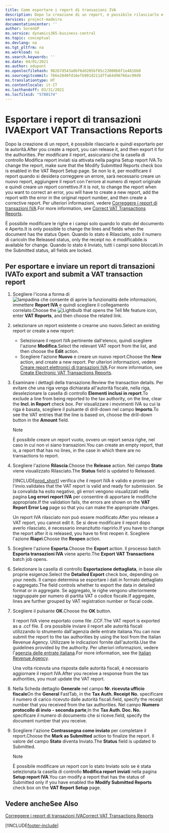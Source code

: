 ```yaml
---
title: Come esportare i report di transazioni IVA
description: Dopo la creazione di un report, è possibile rilasciarlo e quindi esportarlo per le autorità.
services: project-madeira
documentationcenter: ''
author: SorenGP
ms.service: dynamics365-business-central
ms.topic: conceptual
ms.devlang: na
ms.tgt_pltfrm: na
ms.workload: na
ms.search.keywords: ''
ms.date: 04/01/2021
ms.author: edupont
ms.openlocfilehash: 98267d543a0bf6dd205bf85c22000b6f1e4816b0
ms.sourcegitcommit: 766e2840fd16efb901d211d7fa64d96766ac99d9
ms.translationtype: HT
ms.contentlocale: it-IT
ms.lasthandoff: 03/31/2021
ms.locfileid: "5780174"
---
```

# <a name="export-vat-transactions-reports"></a><span data-ttu-id="19794-103">Esportare i report di transazioni IVA</span><span class="sxs-lookup"><span data-stu-id="19794-103">Export VAT Transactions Reports</span></span>
<span data-ttu-id="19794-104">Dopo la creazione di un report, è possibile rilasciarlo e quindi esportarlo per le autorità.</span><span class="sxs-lookup"><span data-stu-id="19794-104">After you create a report, you can release it, and then export it for the authorities.</span></span> <span data-ttu-id="19794-105">Per modificare il report, assicurarsi che la casella di controllo Modifica report inviati sia attivata nella pagina Setup report IVA.</span><span class="sxs-lookup"><span data-stu-id="19794-105">To change the report, make sure that the Modify Submitted Reports check box is enabled in the VAT Report Setup page.</span></span> <span data-ttu-id="19794-106">Se non lo è, per modificare il report quando si desidera correggere un errore, sarà necessario creare un nuovo report, aggiungere il report con l'errore al numero di report originale e quindi creare un report correttivo.</span><span class="sxs-lookup"><span data-stu-id="19794-106">If it is not, to change the report when you want to correct an error, you will have to create a new report, add the report with the error in the original report number, and then create a corrective report.</span></span> <span data-ttu-id="19794-107">Per ulteriori informazioni, vedere [Correggere i report di transazioni IVA](how-to-correct-vat-transactions-reports.md).</span><span class="sxs-lookup"><span data-stu-id="19794-107">For more information, see [Correct VAT Transactions Reports](how-to-correct-vat-transactions-reports.md).</span></span>  

<span data-ttu-id="19794-108">È possibile modificare le righe e i campi solo quando lo stato del documento è Aperto.</span><span class="sxs-lookup"><span data-stu-id="19794-108">It is only possible to change the lines and fields when the document has the status Open.</span></span> <span data-ttu-id="19794-109">Quando lo stato è Rilasciato, solo il numero di carico</span><span class="sxs-lookup"><span data-stu-id="19794-109">In the Released status, only the receipt no.</span></span> <span data-ttu-id="19794-110">è modificabile.</span><span class="sxs-lookup"><span data-stu-id="19794-110">is available for change.</span></span> <span data-ttu-id="19794-111">Quando lo stato è Inviato, tutti i campi sono bloccati.</span><span class="sxs-lookup"><span data-stu-id="19794-111">In the Submitted status, all fields are locked.</span></span>  

## <a name="to-export-and-submit-a-vat-transaction-report"></a><span data-ttu-id="19794-112">Per esportare e inviare un report di transazioni IVA</span><span class="sxs-lookup"><span data-stu-id="19794-112">To export and submit a VAT transaction report</span></span>  

1.  <span data-ttu-id="19794-113">Scegliere l'icona a forma di ![lampadina che consente di aprire la funzionalità delle informazioni](../../media/ui-search/search_small.png "Informazioni sull'operazione che si desidera eseguire"), immettere **Report IVA** e quindi scegliere il collegamento correlato.</span><span class="sxs-lookup"><span data-stu-id="19794-113">Choose the ![Lightbulb that opens the Tell Me feature](../../media/ui-search/search_small.png "Tell me what you want to do") icon, enter **VAT Reports**, and then choose the related link.</span></span>  
2.  <span data-ttu-id="19794-114">selezionare un report esistente o crearne uno nuovo.</span><span class="sxs-lookup"><span data-stu-id="19794-114">Select an existing report or create a new report:</span></span>  

    - <span data-ttu-id="19794-115">Selezionare il report IVA pertinente dall'elenco, quindi scegliere l'azione **Modifica**.</span><span class="sxs-lookup"><span data-stu-id="19794-115">Select the relevant VAT report from the list, and then choose the **Edit** action.</span></span>  
    - <span data-ttu-id="19794-116">Scegliere l'azione **Nuovo** e creare un nuovo report.</span><span class="sxs-lookup"><span data-stu-id="19794-116">Choose the **New** action, and create a new report.</span></span> <span data-ttu-id="19794-117">Per ulteriori informazioni, vedere [Creare report elettronici di transazioni IVA](how-to-create-electronic-vat-transactions-reports.md).</span><span class="sxs-lookup"><span data-stu-id="19794-117">For more information, see [Create Electronic VAT Transactions Reports](how-to-create-electronic-vat-transactions-reports.md).</span></span>  

3.  <span data-ttu-id="19794-118">Esaminare i dettagli della transazione.</span><span class="sxs-lookup"><span data-stu-id="19794-118">Review the transaction details.</span></span> <span data-ttu-id="19794-119">Per evitare che una riga venga dichiarata all'autorità fiscale, nella riga, deselezionare la casella di controllo **Elementi inclusi in report**.</span><span class="sxs-lookup"><span data-stu-id="19794-119">To exclude a line from being reported to the tax authority, on the line, clear the **Incl. in Report** check box.</span></span> <span data-ttu-id="19794-120">Per visualizzare i movimenti IVA su cui la riga è basata, scegliere il pulsante di drill-down nel campo **Importo**.</span><span class="sxs-lookup"><span data-stu-id="19794-120">To see the VAT entries that the line is based on, choose the drill-down button in the **Amount** field.</span></span>

    > [!NOTE]  
    >  <span data-ttu-id="19794-121">È possibile creare un report vuoto, ovvero un report senza righe, nel caso in cui non vi siano transazioni.</span><span class="sxs-lookup"><span data-stu-id="19794-121">You can create an empty report, that is, a report that has no lines, in the case in which there are no transactions to report.</span></span>  

4.  <span data-ttu-id="19794-122">Scegliere l'azione **Rilascia**.</span><span class="sxs-lookup"><span data-stu-id="19794-122">Choose the **Release** action.</span></span> <span data-ttu-id="19794-123">Nel campo **Stato** viene visualizzato Rilasciato.</span><span class="sxs-lookup"><span data-stu-id="19794-123">The **Status** field is updated to Released.</span></span>  

    [!INCLUDE[prod_short](../../includes/prod_short.md)] <span data-ttu-id="19794-124">verifica che il report IVA è valido e pronto per l'invio.</span><span class="sxs-lookup"><span data-stu-id="19794-124">validates that the VAT report is valid and ready for submission.</span></span> <span data-ttu-id="19794-125">Se la convalida ha esito negativo, gli errori vengono visualizzati nella pagina **Log errori report IVA** per consentire di apportare le modifiche appropriate.</span><span class="sxs-lookup"><span data-stu-id="19794-125">If the validation fails, the errors are shown on the **VAT Report Error Log** page so that you can make the appropriate changes.</span></span>  

    <span data-ttu-id="19794-126">Un report IVA rilasciato non può essere modificato.</span><span class="sxs-lookup"><span data-stu-id="19794-126">After you release a VAT report, you cannot edit it.</span></span> <span data-ttu-id="19794-127">Se si deve modificare il report dopo averlo rilasciato, è necessario innanzitutto riaprirlo.</span><span class="sxs-lookup"><span data-stu-id="19794-127">If you have to change the report after it is released, you have to first reopen it.</span></span> <span data-ttu-id="19794-128">Scegliere l'azione **Riapri**.</span><span class="sxs-lookup"><span data-stu-id="19794-128">Choose the **Reopen** action.</span></span>  

5.  <span data-ttu-id="19794-129">Scegliere l'azione **Esporta**.</span><span class="sxs-lookup"><span data-stu-id="19794-129">Choose the **Export** action.</span></span> <span data-ttu-id="19794-130">Il processo batch **Esporta transazioni IVA** viene aperto.</span><span class="sxs-lookup"><span data-stu-id="19794-130">The **Export VAT Transactions** batch job opens.</span></span>  
6.  <span data-ttu-id="19794-131">Selezionare la casella di controllo **Esportazione dettagliata**, in base alle proprie esigenze.</span><span class="sxs-lookup"><span data-stu-id="19794-131">Select the **Detailed Export** check box, depending on your needs.</span></span> <span data-ttu-id="19794-132">Il campo determina se esportare i dati in formato dettagliato o aggregato.</span><span class="sxs-lookup"><span data-stu-id="19794-132">The field controls whether to export the data in detailed format or in aggregate.</span></span> <span data-ttu-id="19794-133">Se aggregato, le righe vengono ulteriormente raggruppate per numero di partita VAT o codice fiscale.</span><span class="sxs-lookup"><span data-stu-id="19794-133">If aggregate, lines are further grouped by VAT registration number or fiscal code.</span></span>  
7.  <span data-ttu-id="19794-134">Scegliere il pulsante **OK**.</span><span class="sxs-lookup"><span data-stu-id="19794-134">Choose the **OK** button.</span></span>

    <span data-ttu-id="19794-135">Il report IVA viene esportato come file .CCF.</span><span class="sxs-lookup"><span data-stu-id="19794-135">The VAT report is exported as a .ccf file.</span></span> <span data-ttu-id="19794-136">È ora possibile inviare il report alle autorità fiscali utilizzando lo strumento dall'agenzia delle entrate italiana.</span><span class="sxs-lookup"><span data-stu-id="19794-136">You can now submit the report to the tax authorities by using the tool from the Italian Revenue Agency.</span></span> <span data-ttu-id="19794-137">Utilizzare le indicazioni fornite dall'autorità.</span><span class="sxs-lookup"><span data-stu-id="19794-137">Use the guidelines provided by the authority.</span></span> <span data-ttu-id="19794-138">Per ulteriori informazioni, vedere l'[agenzia delle entrate italiana](https://go.microsoft.com/fwlink/?LinkID=206524).</span><span class="sxs-lookup"><span data-stu-id="19794-138">For more information, see the [Italian Revenue Agency](https://go.microsoft.com/fwlink/?LinkID=206524).</span></span>  

    <span data-ttu-id="19794-139">Una volta ricevuta una risposta dalle autorità fiscali, è necessario aggiornare il report IVA.</span><span class="sxs-lookup"><span data-stu-id="19794-139">After you receive a response from the tax authorities, you must update the VAT report.</span></span>  

8.  <span data-ttu-id="19794-140">Nella Scheda dettaglio **Generale** nel campo **Nr. ricevuta ufficio fiscale**</span><span class="sxs-lookup"><span data-stu-id="19794-140">On the **General** FastTab, in the **Tax Auth. Receipt No.**</span></span> <span data-ttu-id="19794-141">specificare il numero di carico ricevuto dalle autorità fiscali.</span><span class="sxs-lookup"><span data-stu-id="19794-141">field, specify the receipt number that you received from the tax authorities.</span></span> <span data-ttu-id="19794-142">Nel campo **Numero protocollo di invio - seconda parte**,</span><span class="sxs-lookup"><span data-stu-id="19794-142">In the **Tax Auth. Doc. No.**</span></span> <span data-ttu-id="19794-143">specificare il numero di documento che si riceve.</span><span class="sxs-lookup"><span data-stu-id="19794-143">field, specify the document number that you receive.</span></span>  
9. <span data-ttu-id="19794-144">Scegliere l'azione **Contrassegna come inviato** per completare il report.</span><span class="sxs-lookup"><span data-stu-id="19794-144">Choose the **Mark as Submitted** action to finalize the report.</span></span> <span data-ttu-id="19794-145">Il valore del campo **Stato** diventa Inviato.</span><span class="sxs-lookup"><span data-stu-id="19794-145">The **Status** field is updated to Submitted.</span></span>  

    > [!NOTE]  
    >  <span data-ttu-id="19794-146">È possibile modificare un report con lo stato Inviato solo se è stata selezionata la casella di controllo **Modifica report inviati** nella pagina **Setup report IVA**.</span><span class="sxs-lookup"><span data-stu-id="19794-146">You can modify a report that has the status of Submitted only if you have enabled the **Modify Submitted Reports** check box on the **VAT Report Setup** page.</span></span>  

## <a name="see-also"></a><span data-ttu-id="19794-147">Vedere anche</span><span class="sxs-lookup"><span data-stu-id="19794-147">See Also</span></span>  
[<span data-ttu-id="19794-148">Correggere i report di transazioni IVA</span><span class="sxs-lookup"><span data-stu-id="19794-148">Correct VAT Transactions Reports</span></span>](how-to-correct-vat-transactions-reports.md)


[!INCLUDE[footer-include](../../includes/footer-banner.md)]